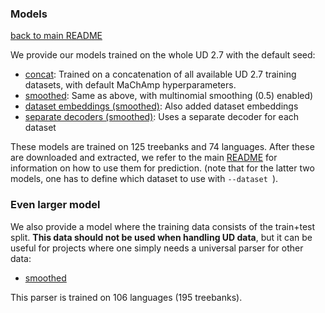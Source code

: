 ### Models
[back to main README](../README.md)

We provide our models trained on the whole UD 2.7 with the default seed:

* [concat](http://itu.dk/people/robv/data/machamp/machamp-ud-concat.tar.gz): Trained on a concatenation of all available UD 2.7 training datasets, with default MaChAmp hyperparameters.
* [smoothed](http://itu.dk/people/robv/data/machamp/machamp-ud-concat-smoothed.tar.gz): Same as above, with multinomial smoothing (0.5) enabled)
* [dataset embeddings (smoothed)](http://itu.dk/people/robv/data/machamp/machamp-ud-datasetEmbeds-smoothed.tar.gz): Also added dataset embeddings
* [separate decoders (smoothed)](http://itu.dk/people/robv/data/machamp/machamp-ud-sepDec-smoothed.tar.gz): Uses a separate decoder for each dataset

These models are trained on 125 treebanks and 74 languages.
After these are downloaded and extracted, we refer to the main [README](../README.md) for information on how to use them for prediction. (note that for the latter two models, one has to define which dataset to use with `--dataset `).

### Even larger model
We also provide a model where the training data consists of the train+test split. **This data should not be used when handling UD data**, but it can be useful for projects where one simply needs a universal parser for other data:

* [smoothed](http://itu.dk/people/robv/data/machamp/machamp-ud-gigantamax.tar.gz)

This parser is trained on 106 languages (195 treebanks).
